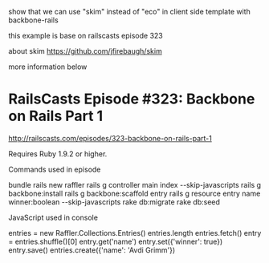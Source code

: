 show that we can use "skim" instead of "eco" in client side template with backbone-rails

this example is base on railscasts episode 323

about skim
https://github.com/jfirebaugh/skim 

more information below




# RailsCasts Episode #323: Backbone on Rails Part 1

http://railscasts.com/episodes/323-backbone-on-rails-part-1

Requires Ruby 1.9.2 or higher.

Commands used in episode

  bundle
  rails new raffler
  rails g controller main index --skip-javascripts
  rails g backbone:install
  rails g backbone:scaffold entry
  rails g resource entry name winner:boolean --skip-javascripts
  rake db:migrate
  rake db:seed

JavaScript used in console

  entries = new Raffler.Collections.Entries()
  entries.length
  entries.fetch()
  entry = entries.shuffle()[0]
  entry.get('name')
  entry.set({'winner': true})
  entry.save()
  entries.create({'name': 'Avdi Grimm'})
